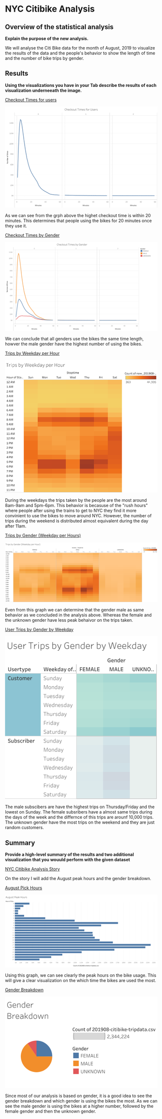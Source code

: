 # NYC Citibike Analysis
## Overview of the statistical analysis
**Explain the purpose of the new analysis.**

We will analyse the Citi Bike data for the month of August, 2019 to visualize the results of the data and the people's behavior to show the length of time and the number of bike trips by gender.

## Results
**Using the visualizations you have in your Tab describe the results of each visualization underneeath the image.**

[Checkout Times for users](https://public.tableau.com/authoring/NYCCitibikeAnalysis_16375493949790/CheckoutTimesforUsers#1)

![Chart](https://github.com/roxhensa02/NYC-Citibikes-Analysis/blob/main/Images/Checkout%20Times%20for%20Users.png)

As we can see from the grph above the highet checkout time is within 20 minutes. This determines that people using the bikes for 20 minutes once they use it.

[Checkout Times by Gender](https://public.tableau.com/authoring/NYCCitibikeAnalysis_16375493949790/CheckoutTimesbyGender#1)

![Chart](https://github.com/roxhensa02/NYC-Citibikes-Analysis/blob/main/Images/Checkout%20Times%20by%20Gender.png)

We can conclude that all genders use the bikes the same time length, howver the male gender have the highest number of using the bikes.

[Trips by Weekday per Hour](https://public.tableau.com/authoring/NYCCitibikeAnalysis_16375493949790/TripsbyWeekdayperHour#1)

![Chart](https://github.com/roxhensa02/NYC-Citibikes-Analysis/blob/main/Images/Trips%20by%20Weekday%20per%20Hour.png)

During the weekdays the trips taken by the people are the most around 8am-9am and 5pm-6pm. This behavior is becasuse of the "rush hours" where people after using the trains to get to NYC they find it more convinient to use the bikes to move around NYC. However, the number of trips during the weekend is distributed almost equivalent during the day after 11am.

[Trips by Gender (Weekday per Hours)](https://public.tableau.com/authoring/NYCCitibikeAnalysis_16375493949790/TripsbyGenderWeekdayperHour#1)

![Chart](https://github.com/roxhensa02/NYC-Citibikes-Analysis/blob/main/Images/Trips%20by%20Gender%20(Weekday%20per%20Hour).png)

Even from this graph we can determine that the gender male as same behavior as we concluded in the analysis above. Whereas the female and the unknown gender have less peak behaivor on the trips taken.


[User Trips by Gender by Weekday](https://public.tableau.com/authoring/NYCCitibikeAnalysis_16375493949790/UserTripsbyGenderbyWeekday#1)

![Chart](https://github.com/roxhensa02/NYC-Citibikes-Analysis/blob/main/Images/User%20Trips%20by%20Gender%20by%20Weekday.png)

The male subscibers are have the highest trips on Thursday/Friday and the lowest on Sunday. The female subsribers have a almost same trips during the days of the week and the differnce of this trips are arounf 10,000 trips. The unknown gender have the most trips on the weekend and they are just random customers.

## Summary
**Provide a high-level summary of the results and two additional visualization that you wouuld perform with the given dataset**

[NYC Citibike Analysis Story](https://public.tableau.com/authoring/NYCCitibikeAnalysis_16375493949790/NYCCitibikeanalysis#1)

On the story I will add the August peak hours and the gender breakdown.

[August Pick Hours](https://public.tableau.com/authoring/NYCCitibikeAnalysis_16375493949790/AugustPeakHours#1)

![Chart](https://github.com/roxhensa02/NYC-Citibikes-Analysis/blob/main/Images/August%20Peak%20Hours.png)

Using this graph, we can see clearly the peak hours on the bike usage. This will give a clear visualization on the which time the bikes are used the most.

[Gender Breakdown](https://public.tableau.com/authoring/NYCCitibikeAnalysis_16375493949790/GenderBreakdown#1)

![Chart](https://github.com/roxhensa02/NYC-Citibikes-Analysis/blob/main/Images/Gender%20Breakdown.png)

Since most of our analysis is based on gender, it is a good idea to see the gender breakdown and which gender is using the bikes the most. As we can see the male gender is using the bikes at a higher number, followed by the female gender and then the unknown gender.
